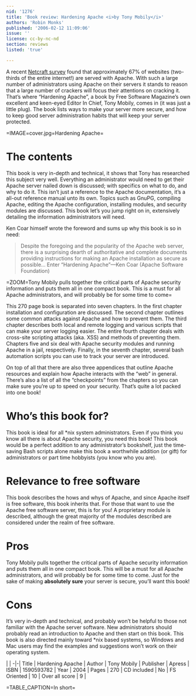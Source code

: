 ```yaml
---
nid: '1276'
title: 'Book review: Hardening Apache <i>by Tony Mobily</i>'
authors: 'Robin Monks'
published: '2006-02-12 11:09:06'
issue: ''
license: cc-by-nc-nd
section: reviews
listed: 'true'

---
```

A recent [Netcraft survey](http://news.netcraft.com/archives/web_server_survey.html) found that approximately 67% of websites (two-thirds of the entire internet!) are served with Apache. With such a large number of administrators using Apache on their servers it stands to reason that a large number of crackers will focus their attentions on cracking it. That’s where “Hardening Apache”, a book by Free Software Magazine’s own excellent and keen-eyed Editor In Chief, Tony Mobily, comes in (it was just a little plug). The book lists ways to make your server more secure, and how to keep good server administration habits that will keep your server protected.


=IMAGE=cover.jpg=Hardening Apache=


# The contents

This book is very in-depth and technical, it shows that Tony has researched this subject very well. Everything an administrator would need to get their Apache server nailed down is discussed; with specifics on what to do, and why to do it. This isn’t just a reference to the Apache documentation, it’s a all-out reference manual unto its own. Topics such as GnuPG, compiling Apache, editing the Apache configuration, installing modules, and security modules are discussed. This book let’s you jump right on in, extensively detailing the information administrators will need.

Ken Coar himself wrote the foreword and sums up why this book is so in need:


>Despite the foregoing and the popularity of the Apache web server, there is a surprising dearth of authoritative and complete documents providing instructions for making an Apache installation as secure as possible... Enter “Hardening Apache”—Ken Coar (Apache Software Foundation)


=ZOOM=Tony Mobily pulls together the critical parts of Apache security information and puts them all in one compact book. This is a must for all Apache administrators, and will probably be for some time to come=

This 270 page book is separated into seven chapters. In the first chapter installation and configuration are discussed. The second chapter outlines some common attacks against Apache and how to prevent them. The third chapter describes both local and remote logging and various scripts that can make your server logging easier. The entire fourth chapter deals with cross-site scripting attacks (aka. XSS) and methods of preventing them. Chapters five and six deal with Apache security modules and running Apache in a jail, respectively. Finally, in the seventh chapter, several bash automation scripts you can use to track your server are introduced.

On top of all that there are also three appendices that outline Apache resources and explain how Apache interacts with the “web” in general. There’s also a list of all the “checkpoints” from the chapters so you can make sure you’re up to speed on your security. That’s quite a lot packed into one book!


# Who’s this book for?

This book is ideal for all *nix system administrators. Even if you think you know all there is about Apache security, you need this book! This book would be a perfect addition to any administrator’s bookshelf, just the time-saving Bash scripts alone make this book a worthwhile addition (or gift) for administrators or part time hobbyists (you know who you are).


# Relevance to free software

This book describes the hows and whys of Apache, and since Apache itself is free software, this book inherits that. For those that want to use the Apache free software server, this is for you! A proprietary module is described, although the great majority of the modules described are considered under the realm of free software.


# Pros

Tony Mobily pulls together the critical parts of Apache security information and puts them all in one compact book. This will be a must for all Apache administrators, and will probably be for some time to come. Just for the sake of making **absolutely sure** your server is secure, you’ll want this book!


# Cons

It’s very in-depth and technical, and probably won’t be helpful to those not familiar with the Apache server software. New administrators should probably read an introduction to Apache and then start on this book. This book is also directed mainly toward *nix based systems, so Windows and Mac users may find the examples and suggestions won’t work on their operating system.


 | |
-|-|
Title | Hardening Apache | 
Author | Tony Mobily | 
Publisher | Apress | 
ISBN | 1590593782 | 
Year | 2004 | 
Pages | 270 | 
CD included | No | 
FS Oriented | 10 | 
Over all score | 9 | 

=TABLE_CAPTION=In short=

